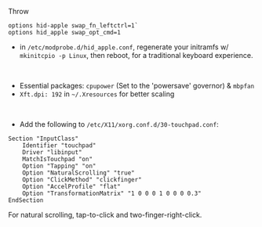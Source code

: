 Throw
```
options hid-apple swap_fn_leftctrl=1` 
options hid_apple swap_opt_cmd=1
```
- in `/etc/modprobe.d/hid_apple.conf`, regenerate your initramfs w/ `mkinitcpio -p Linux`, then reboot, for a traditional keyboard experience.
<br>   

- Essential packages: `cpupower` (Set to the 'powersave' governor)  & `mbpfan`
- `Xft.dpi: 192` in `~/.Xresources` for better scaling
<br>   

- Add the following to `/etc/X11/xorg.conf.d/30-touchpad.conf`:
```
Section "InputClass"
    Identifier "touchpad"
    Driver "libinput"
    MatchIsTouchpad "on"
    Option "Tapping" "on"
    Option "NaturalScrolling" "true"
    Option "ClickMethod" "clickfinger"
    Option "AccelProfile" "flat"
    Option "TransformationMatrix" "1 0 0 0 1 0 0 0 0.3"
EndSection
```
For natural scrolling, tap-to-click and two-finger-right-click.

